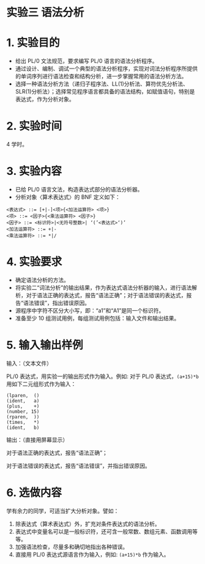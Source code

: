 # 实验三 语法分析

# 1. 实验目的
- 给出 PL/0 文法规范，要求编写 PL/0 语言的语法分析程序。
- 通过设计、编制、调试一个典型的语法分析程序，实现对词法分析程序所提供的单词序列进行语法检查和结构分析，进一步掌握常用的语法分析方法。
- 选择一种语法分析方法（递归子程序法、LL(1)分析法、算符优先分析法、SLR(1)分析法）；选择常见程序语言都具备的语法结构，如赋值语句，特别是表达式，作为分析对象。

# 2. 实验时间

4 学时。

# 3. 实验内容

- 已给 PL/0 语言文法，构造表达式部分的语法分析器。
- 分析对象〈算术表达式〉的 BNF 定义如下：

```text
<表达式> ::= [+|-]<项>{<加法运算符> <项>}
<项> ::= <因子>{<乘法运算符> <因子>}
<因子> ::= <标识符>|<无符号整数>| ‘(’<表达式>‘)’
<加法运算符> ::= +|-
<乘法运算符> ::= *|/
```

# 4. 实验要求

- 确定语法分析的方法。
- 将实验二“词法分析”的输出结果，作为表达式语法分析器的输入，进行语法解析，对于语法正确的表达式，报告“语法正确”；对于语法错误的表达式，报告“语法错误”，指出错误原因。
- 源程序中字符不区分大小写，即：“a1”和“A1”是同一个标识符。
- 准备至少 10 组测试用例，每组测试用例包括：输入文件和输出结果。

# 5. 输入输出样例

输入：（文本文件）

PL/0 表达式，用实验一的输出形式作为输入。例如: 对于 PL/0 表达式，`(a+15)*b` 用如下二元组形式作为输入：

```text
(lparen,  ()
(ident,   a)
(plus,    +)
(number, 15)
(rparen,  ))
(times,   *)
(ident,   b)
```

输出：（直接用屏幕显示）

对于语法正确的表达式，报告“语法正确”；

对于语法错误的表达式，报告“语法错误”，并指出错误原因。

# 6. 选做内容

学有余力的同学，可适当扩大分析对象。譬如：
1. 除表达式（算术表达式）外，扩充对条件表达式的语法分析。
2. 表达式中变量名可以是一般标识符，还可含一般常数、数组元素、函数调用等等。
3. 加强语法检查，尽量多和确切地指出各种错误。
4. 直接用 PL/0 表达式源语言作为输入，例如: `(a+15)*b` 作为输入。
